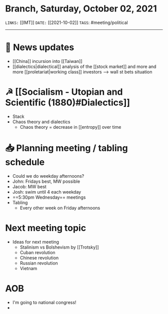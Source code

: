 # Branch, Saturday, October 02, 2021
`LINKS:` [[IMT]]
`DATE:` [[2021-10-02]]
`TAGS`: #meeting/political 

---
# 📰 News updates
- [[China]] incursion into [[Taiwan]]
- [[dialectics|dialectical]] analysis of the [[stock market]] and more and more [[proletariat|working class]] investors --> wall st bets situation

# ☭ [[Socialism - Utopian and Scientific (1880)#Dialectics]]
- Stack
- Chaos theory and dialectics
	- Chaos theory = decrease in [[entropy]] over time

# 📥 Planning meeting / tabling schedule
- Could we do weekday afternoons?
- John: Fridays best, MW possible
- Jacob: MW best
- Josh: swim until 4 each weekday
- ==5:30pm Wednesday== meetings
- Tabling
	- Every other week on Friday afternoons

# Next meeting topic
- Ideas for next meeting
	- Stalinism vs Bolshevism by [[Trotsky]]
	- Cuban revolution
	- Chinese revolution
	- Russian revolution
	- Vietnam

# AOB
- I'm going to national congress!
- 